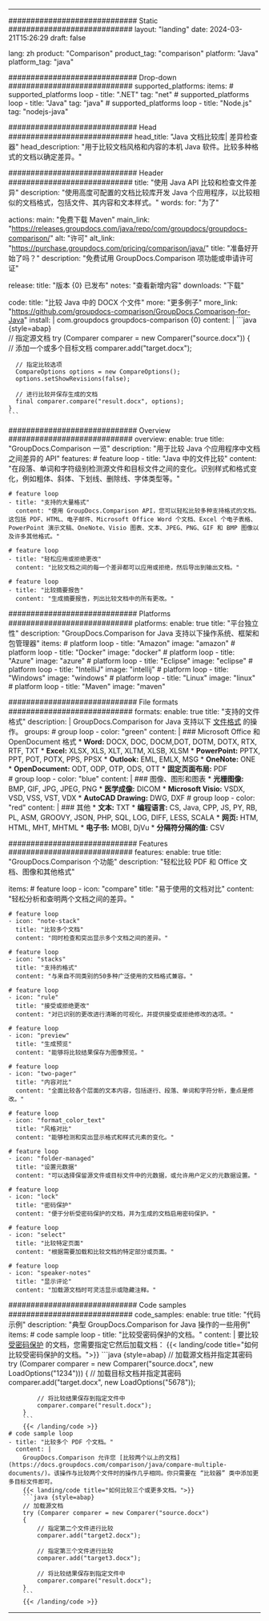 
---
############################# Static ############################
layout: "landing"
date: 2024-03-21T15:26:29
draft: false

lang: zh
product: "Comparison"
product_tag: "comparison"
platform: "Java"
platform_tag: "java"

############################# Drop-down ############################
supported_platforms:
  items:
    # supported_platforms loop
    - title: ".NET"
      tag: "net"
    # supported_platforms loop
    - title: "Java"
      tag: "java"
    # supported_platforms loop
    - title: "Node.js"
      tag: "nodejs-java"

############################# Head ############################
head_title: "Java 文档比较库| 差异检查器"
head_description: "用于比较文档风格和内容的本机 Java 软件。比较多种格式的文档以确定差异。"

############################# Header ############################
title: "使用 Java API 比较和检查文件差异"
description: "使用高度可配置的文档比较库开发 Java 个应用程序，以比较相似的文档格式，包括文件、其内容和文本样式。"
words:
  for: "为了"

actions:
  main: "免费下载 Maven"
  main_link: "https://releases.groupdocs.com/java/repo/com/groupdocs/groupdocs-comparison/"
  alt: "许可"
  alt_link: "https://purchase.groupdocs.com/pricing/comparison/java/"
  title: "准备好开始了吗？"
  description: "免费试用 GroupDocs.Comparison 项功能或申请许可证"

release:
  title: "版本 {0} 已发布"
  notes: "查看新增内容"
  downloads: "下载"

code:
  title: "比较 Java 中的 DOCX 个文件"
  more: "更多例子"
  more_link: "https://github.com/groupdocs-comparison/GroupDocs.Comparison-for-Java"
  install: |
    <dependency>
      <groupId>com.groupdocs</groupId>
      <artifactId>groupdocs-comparison</artifactId>
      <version>{0}</version>
    </dependency>
  content: |
    ```java {style=abap}  
    // 指定源文档
    try (Comparer comparer = new Comparer("source.docx"))
    {    
      // 添加一个或多个目标文档
      comparer.add("target.docx");

      // 指定比较选项
      CompareOptions options = new CompareOptions();
      options.setShowRevisions(false);

      // 进行比较并保存生成的文档
      final comparer.compare("result.docx", options);
    }    
    ```

############################# Overview ############################
overview:
  enable: true
  title: "GroupDocs.Comparison 一览"
  description: "用于比较 Java 个应用程序中文档之间差异的 API"
  features:
    # feature loop
    - title: "Java 中的文件比较"
      content: "在段落、单词和字符级别检测源文件和目标文件之间的变化。识别样式和格式变化，例如粗体、斜体、下划线、删除线、字体类型等。"

    # feature loop
    - title: "支持的大量格式"
      content: "使用 GroupDocs.Comparison API，您可以轻松比较多种支持格式的文档。这包括 PDF、HTML、电子邮件、Microsoft Office Word 个文档、Excel 个电子表格、PowerPoint 演示文稿、OneNote、Visio 图表、文本、JPEG、PNG、GIF 和 BMP 图像以及许多其他格式。"

    # feature loop
    - title: "轻松应用或拒绝更改"
      content: "比较文档之间的每一个差异都可以应用或拒绝，然后导出到输出文档。"

    # feature loop
    - title: "比较摘要报告"
      content: "生成摘要报告，列出比较文档中的所有更改。"

############################# Platforms ############################
platforms:
  enable: true
  title: "平台独立性"
  description: "GroupDocs.Comparison for Java 支持以下操作系统、框架和包管理器"
  items:
    # platform loop
    - title: "Amazon"
      image: "amazon"
    # platform loop
    - title: "Docker"
      image: "docker"
    # platform loop
    - title: "Azure"
      image: "azure"
    # platform loop
    - title: "Eclipse"
      image: "eclipse"
    # platform loop
    - title: "IntelliJ"
      image: "intellij"
    # platform loop
    - title: "Windows"
      image: "windows"
    # platform loop
    - title: "Linux"
      image: "linux"
    # platform loop
    - title: "Maven"
      image: "maven"

############################# File formats ############################
formats:
  enable: true
  title: "支持的文件格式"
  description: |
    GroupDocs.Comparison for Java 支持以下 [文件格式](https://docs.groupdocs.com/comparison/java/supported-document-formats/) 的操作。
  groups:
    # group loop
    - color: "green"
      content: |
        ### Microsoft Office 和 OpenDocument 格式
        * **Word:** DOCX, DOC, DOCM,DOT, DOTM, DOTX, RTX, RTF, TXT
        * **Excel:** XLSX, XLS, XLT, XLTM, XLSB, XLSM
        * **PowerPoint:** PPTX, PPT, POT, POTX, PPS, PPSX
        * **Outlook:** EML, EMLX, MSG
        * **OneNote:** ONE
        * **OpenDocument:** ODT, ODP, OTP, ODS, OTT
        * **固定页面布局:** PDF        
    # group loop
    - color: "blue"
      content: |
        ### 图像、图形和图表
        * **光栅图像:** BMP, GIF, JPG, JPEG, PNG
        * **医学成像:** DICOM
        * **Microsoft Visio:** VSDX, VSD, VSS, VST, VDX
        * **AutoCAD Drawing:** DWG, DXF
      # group loop
    - color: "red"
      content: |
        ### 其他
        * **文本:** TXT
        * **编程语言:** CS, Java, CPP, JS, PY, RB, PL, ASM, GROOVY, JSON, PHP, SQL, LOG, DIFF, LESS, SCALA
        * **网页:** HTM, HTML, MHT, MHTML
        * **电子书:** MOBI, DjVu
        * **分隔符分隔的值:** CSV

############################# Features ############################
features:
  enable: true
  title: "GroupDocs.Comparison 个功能"
  description: "轻松比较 PDF 和 Office 文档、图像和其他格式"

  items:
    # feature loop
    - icon: "compare"
      title: "易于使用的文档对比"
      content: "轻松分析和查明两个文档之间的差异。"

    # feature loop
    - icon: "note-stack"
      title: "比较多个文档"
      content: "同时检查和突出显示多个文档之间的差异。"

    # feature loop
    - icon: "stacks"
      title: "支持的格式"
      content: "与来自不同类别的50多种广泛使用的文档格式兼容。"

    # feature loop
    - icon: "rule"
      title: "接受或拒绝更改"
      content: "对已识别的更改进行清晰的可视化，并提供接受或拒绝修改的选项。"

    # feature loop
    - icon: "preview"
      title: "生成预览"
      content: "能够将比较结果保存为图像预览。"

    # feature loop
    - icon: "two-pager"
      title: "内容对比"
      content: "全面比较各个层面的文本内容，包括逐行、段落、单词和字符分析，重点是修改。"

    # feature loop
    - icon: "format_color_text"
      title: "风格对比"
      content: "能够检测和突出显示格式和样式元素的变化。"

    # feature loop
    - icon: "folder-managed"
      title: "设置元数据"
      content: "可以选择保留源文件或目标文件中的元数据，或允许用户定义的元数据设置。"

    # feature loop
    - icon: "lock"
      title: "密码保护"
      content: "便于分析受密码保护的文档，并为生成的文档启用密码保护。"

    # feature loop
    - icon: "select"
      title: "比较特定页面"
      content: "根据需要加载和比较文档的特定部分或页面。"

    # feature loop
    - icon: "speaker-notes"
      title: "显示评论"
      content: "加载源文档时可灵活显示或隐藏注释。"

############################# Code samples ############################
code_samples:
  enable: true
  title: "代码示例"
  description: "典型 GroupDocs.Comparison for Java 操作的一些用例"
  items:
    # code sample loop
    - title: "比较受密码保护的文档。"
      content: |
        要比较 [受密码保护](https://docs.groupdocs.com/comparison/java/load-password-protected-documents/) 的文档，您需要指定它然后加载文档：
        {{< landing/code title="如何比较受密码保护的文档。">}}
        ```java {style=abap}
        // 加载源文档并指定其密码
        try (Comparer comparer = new Comparer("source.docx", new LoadOptions("1234")))
        {
            // 加载目标文档并指定其密码
            comparer.add("target.docx", new LoadOptions("5678"));
        
            // 将比较结果保存到指定文件中
            comparer.compare("result.docx");
        }
        ```
        {{< /landing/code >}}
    # code sample loop
    - title: "比较多个 PDF 个文档。"
      content: |
        GroupDocs.Comparison 允许您 [比较两个以上的文档](https://docs.groupdocs.com/comparison/java/compare-multiple-documents/)。该操作与比较两个文件时的操作几乎相同。你只需要在 “比较器” 类中添加更多目标文件即可。
        {{< landing/code title="如何比较三个或更多文档。">}}
        ```java {style=abap}   
        // 加载源文档
        try (Comparer comparer = new Comparer("source.docx") 
        {
            // 指定第二个文件进行比较
            comparer.add("target2.docx");

            // 指定第三个文件进行比较
            comparer.add("target3.docx");

            // 将比较结果保存到指定文件中
            comparer.compare("result.docx");
        }
        ```
        {{< /landing/code >}}

---

